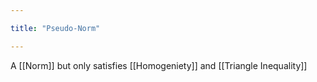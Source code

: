 ```yaml
---

title: "Pseudo-Norm"

---
```

A [[Norm]] but only satisfies [[Homogeniety]] and [[Triangle Inequality]]